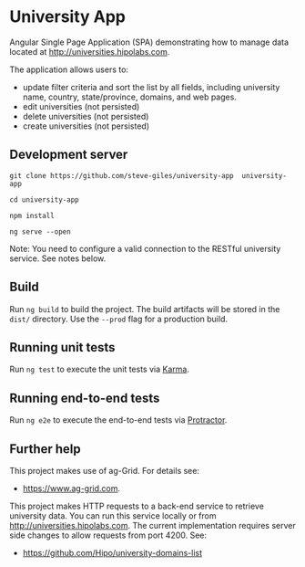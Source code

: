 # University App

Angular Single Page Application (SPA) demonstrating how to manage data located at http://universities.hipolabs.com.

The application allows users to:
- update filter criteria and sort the list by all fields, including university name, country, state/province, domains, and web pages.
- edit universities (not persisted)
- delete universities (not persisted)
- create universities (not persisted)

## Development server

`git clone https://github.com/steve-giles/university-app  university-app`

`cd university-app`

`npm install`

`ng serve --open`

Note: You need to configure a valid connection to the RESTful university service.  See notes below.

## Build

Run `ng build` to build the project. The build artifacts will be stored in the `dist/` directory. Use the `--prod` flag for a production build.

## Running unit tests

Run `ng test` to execute the unit tests via [Karma](https://karma-runner.github.io).

## Running end-to-end tests

Run `ng e2e` to execute the end-to-end tests via [Protractor](http://www.protractortest.org/).

## Further help

This project makes use of ag-Grid.  For details see:
- https://www.ag-grid.com.

This project makes HTTP requests to a back-end service to retrieve university data.  You can run this service locally or from http://universities.hipolabs.com.  The current implementation requires server side changes to allow requests from port 4200.  See:
- https://github.com/Hipo/university-domains-list

